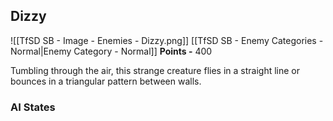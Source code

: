 ## Dizzy
![[TfSD SB - Image - Enemies - Dizzy.png]]
[[TfSD SB - Enemy Categories - Normal|Enemy Category - Normal]]
**Points -** 400

Tumbling through the air, this strange creature flies in a straight line or bounces in a triangular pattern between walls.
### AI States